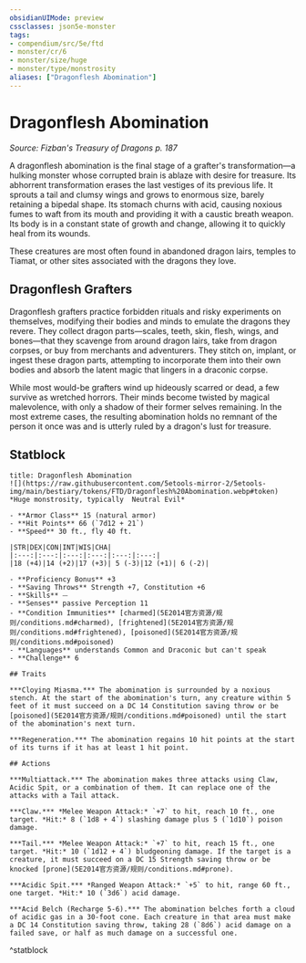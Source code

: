 ```yaml
---
obsidianUIMode: preview
cssclasses: json5e-monster
tags:
- compendium/src/5e/ftd
- monster/cr/6
- monster/size/huge
- monster/type/monstrosity
aliases: ["Dragonflesh Abomination"]
---
```

# Dragonflesh Abomination
*Source: Fizban's Treasury of Dragons p. 187*  

A dragonflesh abomination is the final stage of a grafter's transformation—a hulking monster whose corrupted brain is ablaze with desire for treasure. Its abhorrent transformation erases the last vestiges of its previous life. It sprouts a tail and clumsy wings and grows to enormous size, barely retaining a bipedal shape. Its stomach churns with acid, causing noxious fumes to waft from its mouth and providing it with a caustic breath weapon. Its body is in a constant state of growth and change, allowing it to quickly heal from its wounds.

These creatures are most often found in abandoned dragon lairs, temples to Tiamat, or other sites associated with the dragons they love.

## Dragonflesh Grafters

Dragonflesh grafters practice forbidden rituals and risky experiments on themselves, modifying their bodies and minds to emulate the dragons they revere. They collect dragon parts—scales, teeth, skin, flesh, wings, and bones—that they scavenge from around dragon lairs, take from dragon corpses, or buy from merchants and adventurers. They stitch on, implant, or ingest these dragon parts, attempting to incorporate them into their own bodies and absorb the latent magic that lingers in a draconic corpse.

While most would-be grafters wind up hideously scarred or dead, a few survive as wretched horrors. Their minds become twisted by magical malevolence, with only a shadow of their former selves remaining. In the most extreme cases, the resulting abomination holds no remnant of the person it once was and is utterly ruled by a dragon's lust for treasure.

## Statblock

```ad-statblock
title: Dragonflesh Abomination
![](https://raw.githubusercontent.com/5etools-mirror-2/5etools-img/main/bestiary/tokens/FTD/Dragonflesh%20Abomination.webp#token)
*Huge monstrosity, typically  Neutral Evil*

- **Armor Class** 15 (natural armor)
- **Hit Points** 66 (`7d12 + 21`)
- **Speed** 30 ft., fly 40 ft.

|STR|DEX|CON|INT|WIS|CHA|
|:---:|:---:|:---:|:---:|:---:|:---:|
|18 (+4)|14 (+2)|17 (+3)| 5 (-3)|12 (+1)| 6 (-2)|

- **Proficiency Bonus** +3
- **Saving Throws** Strength +7, Constitution +6
- **Skills** ⏤
- **Senses** passive Perception 11
- **Condition Immunities** [charmed](5E2014官方资源/规则/conditions.md#charmed), [frightened](5E2014官方资源/规则/conditions.md#frightened), [poisoned](5E2014官方资源/规则/conditions.md#poisoned)
- **Languages** understands Common and Draconic but can't speak
- **Challenge** 6

## Traits

***Cloying Miasma.*** The abomination is surrounded by a noxious stench. At the start of the abomination's turn, any creature within 5 feet of it must succeed on a DC 14 Constitution saving throw or be [poisoned](5E2014官方资源/规则/conditions.md#poisoned) until the start of the abomination's next turn.

***Regeneration.*** The abomination regains 10 hit points at the start of its turns if it has at least 1 hit point.

## Actions

***Multiattack.*** The abomination makes three attacks using Claw, Acidic Spit, or a combination of them. It can replace one of the attacks with a Tail attack.

***Claw.*** *Melee Weapon Attack:* `+7` to hit, reach 10 ft., one target. *Hit:* 8 (`1d8 + 4`) slashing damage plus 5 (`1d10`) poison damage.

***Tail.*** *Melee Weapon Attack:* `+7` to hit, reach 15 ft., one target. *Hit:* 10 (`1d12 + 4`) bludgeoning damage. If the target is a creature, it must succeed on a DC 15 Strength saving throw or be knocked [prone](5E2014官方资源/规则/conditions.md#prone).

***Acidic Spit.*** *Ranged Weapon Attack:* `+5` to hit, range 60 ft., one target. *Hit:* 10 (`3d6`) acid damage.

***Acid Belch (Recharge 5-6).*** The abomination belches forth a cloud of acidic gas in a 30-foot cone. Each creature in that area must make a DC 14 Constitution saving throw, taking 28 (`8d6`) acid damage on a failed save, or half as much damage on a successful one.
```
^statblock